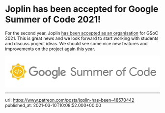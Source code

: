 # Joplin has been accepted for Google Summer of Code 2021!

For the second year, Joplin [has been accepted as an organisation](https://summerofcode.withgoogle.com/organizations/6579646541332480/) for GSoC 2021. This is great news and we look forward to start working with students and discuss project ideas. We should see some nice new features and improvements on the project again this year.

![](images/20210310-100852_0.png)

* * *

url: https://www.patreon.com/posts/joplin-has-been-48570442
published_at: 2021-03-10T10:08:52.000+00:00